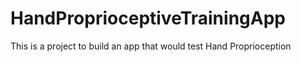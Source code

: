 # HandProprioceptiveTrainingApp

This is a project to build an app that would test Hand Proprioception
